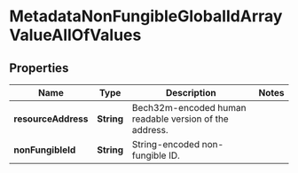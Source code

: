 

# MetadataNonFungibleGlobalIdArrayValueAllOfValues


## Properties

| Name | Type | Description | Notes |
|------------ | ------------- | ------------- | -------------|
|**resourceAddress** | **String** | Bech32m-encoded human readable version of the address. |  |
|**nonFungibleId** | **String** | String-encoded non-fungible ID. |  |



